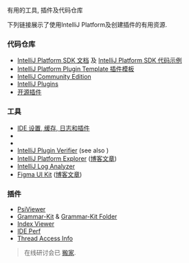[//]: # (title: 有用的链接)

<!-- Copyright 2000-2022 JetBrains s.r.o. and other contributors. Use of this source code is governed by the Apache 2.0 license that can be found in the LICENSE file. -->

<excerpt>有用的工具, 插件及代码仓库</excerpt>

下列链接展示了使用IntelliJ Platform及创建插件的有用资源.

### 代码仓库
* [IntelliJ Platform SDK 文档](https://github.com/JetBrains/intellij-sdk-docs) 及 [IntelliJ Platform SDK 代码示例](https://github.com/JetBrains/intellij-sdk-code-samples)
* [IntelliJ Platform Plugin Template 插件模板](https://github.com/JetBrains/intellij-platform-plugin-template)
* [IntelliJ Community Edition](https://github.com/JetBrains/intellij-community)
* [IntelliJ Plugins](https://github.com/JetBrains/intellij-plugins)
* [开源插件](https://plugins.jetbrains.com/search?orderBy=name&shouldHaveSource=true)

### 工具
* [IDE 设置, 缓存, 日志和插件](https://intellij-support.jetbrains.com/hc/en-us/articles/206544519-Directories-used-by-the-IDE-to-store-settings-caches-plugins-and-logs)
* [](internal_actions_intro.md)
* [](intellij_artifacts.md)
* [IntelliJ Plugin Verifier](https://github.com/JetBrains/intellij-plugin-verifier) (see also [](verifying_plugin_compatibility.md))
* [IntelliJ Platform Explorer](https://jb.gg/ipe) ([博客文章](https://blog.jetbrains.com/platform/2020/12/intellij-platform-explorer-get-to-the-extension-point/))
* [IntelliJ Log Analyzer](https://github.com/JetBrains/IntelliJ-Log-Analyzer)
* [Figma UI Kit](https://jetbrains.design/intellij/resources/UI_kit/) ([博客文章](https://blog.jetbrains.com/idea/2021/05/intellij-platform-ui-kit/))

### 插件
* [PsiViewer](https://plugins.jetbrains.com/plugin/227-psiviewer)
* [Grammar-Kit](https://plugins.jetbrains.com/plugin/6606-grammar-kit) & [Grammar-Kit Folder](https://plugins.jetbrains.com/plugin/12983-grammar-kit-folder)
* [Index Viewer](https://plugins.jetbrains.com/plugin/13029-index-viewer/)
* [IDE Perf](https://plugins.jetbrains.com/plugin/15104-ide-perf)
* [Thread Access Info](https://plugins.jetbrains.com/plugin/16815-thread-access-info)

> 在线研讨会已 [搬家](learning_resources.md#webinars).
>
